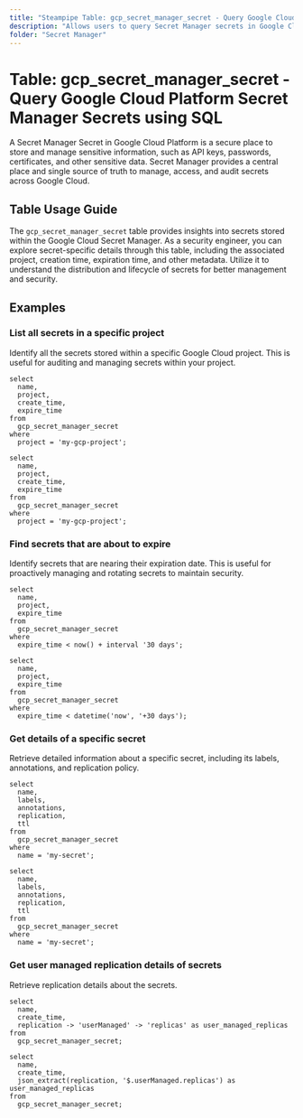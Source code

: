 ```yaml
---
title: "Steampipe Table: gcp_secret_manager_secret - Query Google Cloud Platform Secret Manager Secrets using SQL"
description: "Allows users to query Secret Manager secrets in Google Cloud Platform, providing details about the secrets stored within Secret Manager."
folder: "Secret Manager"
---
```


# Table: gcp_secret_manager_secret - Query Google Cloud Platform Secret Manager Secrets using SQL

A Secret Manager Secret in Google Cloud Platform is a secure place to store and manage sensitive information, such as API keys, passwords, certificates, and other sensitive data. Secret Manager provides a central place and single source of truth to manage, access, and audit secrets across Google Cloud.

## Table Usage Guide

The `gcp_secret_manager_secret` table provides insights into secrets stored within the Google Cloud Secret Manager. As a security engineer, you can explore secret-specific details through this table, including the associated project, creation time, expiration time, and other metadata. Utilize it to understand the distribution and lifecycle of secrets for better management and security.

## Examples

### List all secrets in a specific project
Identify all the secrets stored within a specific Google Cloud project. This is useful for auditing and managing secrets within your project.

```sql+postgres
select
  name,
  project,
  create_time,
  expire_time
from
  gcp_secret_manager_secret
where
  project = 'my-gcp-project';
```

```sql+sqlite
select
  name,
  project,
  create_time,
  expire_time
from
  gcp_secret_manager_secret
where
  project = 'my-gcp-project';
```

### Find secrets that are about to expire
Identify secrets that are nearing their expiration date. This is useful for proactively managing and rotating secrets to maintain security.

```sql+postgres
select
  name,
  project,
  expire_time
from
  gcp_secret_manager_secret
where
  expire_time < now() + interval '30 days';
```

```sql+sqlite
select
  name,
  project,
  expire_time
from
  gcp_secret_manager_secret
where
  expire_time < datetime('now', '+30 days');
```

### Get details of a specific secret
Retrieve detailed information about a specific secret, including its labels, annotations, and replication policy.

```sql+postgres
select
  name,
  labels,
  annotations,
  replication,
  ttl
from
  gcp_secret_manager_secret
where
  name = 'my-secret';
```

```sql+sqlite
select
  name,
  labels,
  annotations,
  replication,
  ttl
from
  gcp_secret_manager_secret
where
  name = 'my-secret';
```

### Get user managed replication details of secrets
Retrieve replication details about the secrets.

```sql+postgres
select
  name,
  create_time,
  replication -> 'userManaged' -> 'replicas' as user_managed_replicas
from
  gcp_secret_manager_secret;
```

```sql+sqlite
select
  name,
  create_time,
  json_extract(replication, '$.userManaged.replicas') as user_managed_replicas
from
  gcp_secret_manager_secret;
```